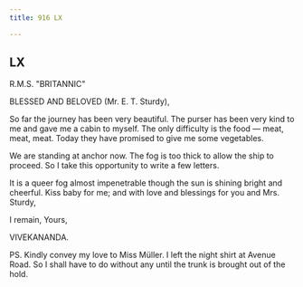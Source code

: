 ```yaml
---
title: 916 LX

---
```

  

  


## LX

R.M.S. "BRITANNIC"

BLESSED AND BELOVED (Mr. E. T. Sturdy),

So far the journey has been very beautiful. The purser has been very
kind to me and gave me a cabin to myself. The only difficulty is the
food — meat, meat, meat. Today they have promised to give me some
vegetables.

We are standing at anchor now. The fog is too thick to allow the ship to
proceed. So I take this opportunity to write a few letters.

It is a queer fog almost impenetrable though the sun is shining bright
and cheerful. Kiss baby for me; and with love and blessings for you and
Mrs. Sturdy, 

I remain, Yours,

VIVEKANANDA.

  
PS. Kindly convey my love to Miss Müller. I left the night shirt at
Avenue Road. So I shall have to do without any until the trunk is
brought out of the hold.